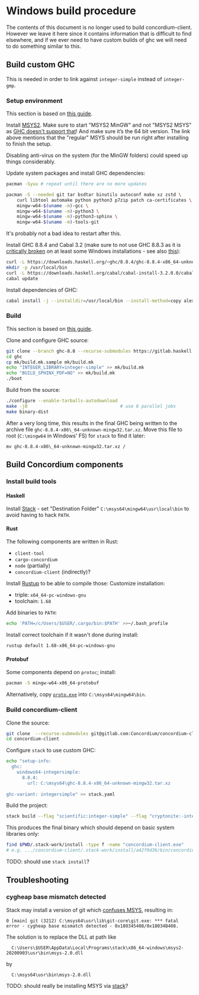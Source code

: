 # Windows build procedure

The contents of this document is no longer used to build concordium-client.
However we leave it here since it contains information that is difficult to
find elsewhere, and if we ever need to have custom builds of ghc we will need to
do something similar to this.

## Build custom GHC

This is needed in order to link against `integer-simple` instead of `integer-gmp`.

### Setup environment

This section is based on [this guide](https://gitlab.haskell.org/ghc/ghc/-/wikis/building/preparation/windows).

Install [MSYS2](http://repo.msys2.org/distrib/x86_64/). Make sure to start "MSYS2 MinGW" and not "MSYS2 MSYS" as
[GHC doesn't support that](https://gitlab.haskell.org/ghc/ghc/-/wikis/building/preparation/windows)!
And make sure it’s the 64 bit version.
The link above mentions that the "regular" MSYS should be run right after installing to finish the setup.

Disabling anti-virus on the system (for the MinGW folders) could speed up things considerably.

Update system packages and install GHC dependencies:

```sh
pacman -Syuu # repeat until there are no more updates

pacman -S --needed git tar bsdtar binutils autoconf make xz zstd \
    curl libtool automake python python3 p7zip patch ca-certificates \
    mingw-w64-$(uname -m)-gcc \
    mingw-w64-$(uname -m)-python3 \
    mingw-w64-$(uname -m)-python3-sphinx \
    mingw-w64-$(uname -m)-tools-git
```

It's probably not a bad idea to restart after this.

Install GHC 8.8.4 and Cabal 3.2
(make sure to not use GHC 8.8.3 as it is [critically broken](https://gitlab.haskell.org/ghc/ghc/-/issues/17926)
on at least some Windows installations - see also [this](https://gitlab.haskell.org/ghc/ghc/-/issues/18496)):

```sh
curl -L https://downloads.haskell.org/~ghc/8.8.4/ghc-8.8.4-x86_64-unknown-mingw32.tar.xz | tar -xJ -C /mingw64 --strip-components=1 # "mingw32" is not a typo
mkdir -p /usr/local/bin
curl -L https://downloads.haskell.org/cabal/cabal-install-3.2.0.0/cabal-install-3.2.0.0-x86_64-unknown-mingw32.zip | bsdtar -xzf- -C /usr/local/bin
cabal update
```

Install dependencies of GHC:

```sh
cabal install -j --installdir=/usr/local/bin --install-method=copy alex happy hscolour
```

### Build

This section is based on [this guide](https://gitlab.haskell.org/ghc/ghc/-/wikis/building/quick-start).

Clone and configure GHC source:

```sh
git clone --branch ghc-8.8 --recurse-submodules https://gitlab.haskell.org/ghc/ghc.git
cd ghc
cp mk/build.mk.sample mk/build.mk
echo "INTEGER_LIBRARY=integer-simple" >> mk/build.mk
echo "BUILD_SPHINX_PDF=NO" >> mk/build.mk
./boot
```

Build from the source:

```sh
./configure --enable-tarballs-autodownload
make -j8                                   # use 8 parallel jobs
make binary-dist
```

After a very long time, this results in the final GHC being written to the archive file
`ghc-8.8.4-x86\_64-unknown-mingw32.tar.xz`.
Move this file to root (`C:\mingw64` in Windows' FS) for `stack` to find it later:

```
mv ghc-8.8.4-x86\_64-unknown-mingw32.tar.xz /
```

## Build Concordium components

### Install build tools

#### Haskell

Install [Stack](https://get.haskellstack.org/stable/windows-x86_64-installer.exe) - set "Destination Folder"
`C:\msys64\mingw64\usr\local\bin` to avoid having to hack `PATH`.

#### Rust

The following components are written in Rust:

- `client-tool`
- `cargo-concordium`
- `node` (partially)
- `concordium-client` (indirectly)?

Install [Rustup](https://www.rust-lang.org/tools/install) to be able to compile those:
Customize installation:
- triple: `x64_64-pc-windows-gnu`
- toolchain: `1.68`

Add binaries to `PATH`:

```sh
echo 'PATH=/c/Users/$USER/.cargo/bin:$PATH' >>~/.bash_profile
```

Install correct toolchain if it wasn't done during install:

```sh
rustup default 1.68-x86_64-pc-windows-gnu
```

#### Protobuf

Some components depend on `protoc`; install:

```sh
pacman -S mingw-w64-x86_64-protobuf
```

Alternatively, copy [`proto.exe`](https://github.com/protocolbuffers/protobuf/releases/download/v3.14.0/protoc-3.14.0-win64.zip) into `C:\msys64\mingw64\bin`.

### Build concordium-client

Clone the source:

```sh
git clone  --recurse-submodules git@gitlab.com:Concordium/concordium-client
cd concordium-client
```

Configure `stack` to use custom GHC:

```sh
echo "setup-info: 
  ghc:  
    windows64-integersimple: 
      8.8.4:  
        url: C:\msys64\ghc-8.8.4-x86_64-unknown-mingw32.tar.xz
        
ghc-variant: integersimple" >> stack.yaml
```

Build the project:

```sh
stack build --flag "scientific:integer-simple" --flag "cryptonite:-integer-gmp" --flag "integer-logarithms:-integer-gmp" --flag "hashable:-integer-gmp" --force-dirty
```

This produces the final binary which should depend on basic system libraries only:

```sh
find $PWD/.stack-work/install -type f -name "concordium-client.exe"
# e.g. .../concordium-client/.stack-work/install/a42f9d36/bin/concordium-client.exe
```

TODO: should use `stack install`?

## Troubleshooting

### cygheap base mismatch detected

Stack may install a version of git which [confuses MSYS](https://stackoverflow.com/a/60525817/883073), resulting in:

```
0 [main] git (3212) C:\msys64\usr\lib\git-core\git.exe: *** fatal error - cygheap base mismatch detected - 0x180345408/0x18034B408.
```

The solution is to replace the DLL at path like
```
  C:\Users\$USER\AppData\Local\Programs\stack\x86_64-windows\msys2-20200903\usr\bin\msys-2.0.dll
```
by
```
  C:\msys64\usr\bin\msys-2.0.dll
```

TODO: should really be installing MSYS via
[stack](https://docs.haskellstack.org/en/stable/developing_on_windows/)?
